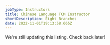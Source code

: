 ```yaml
---
jobType: Instructors
title: Chinese Language TCM Instructor
shortDescription: Eight Branches
date: 2022-11-01T19:13:58.665Z
---
```

W﻿e're still updating this listing. Check back later!